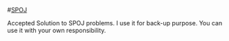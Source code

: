 #[SPOJ](http://www.spoj.com/problems/classical/sort=6)

Accepted Solution to SPOJ problems.
I use it for back-up purpose. You can use it with your own responsibility.
